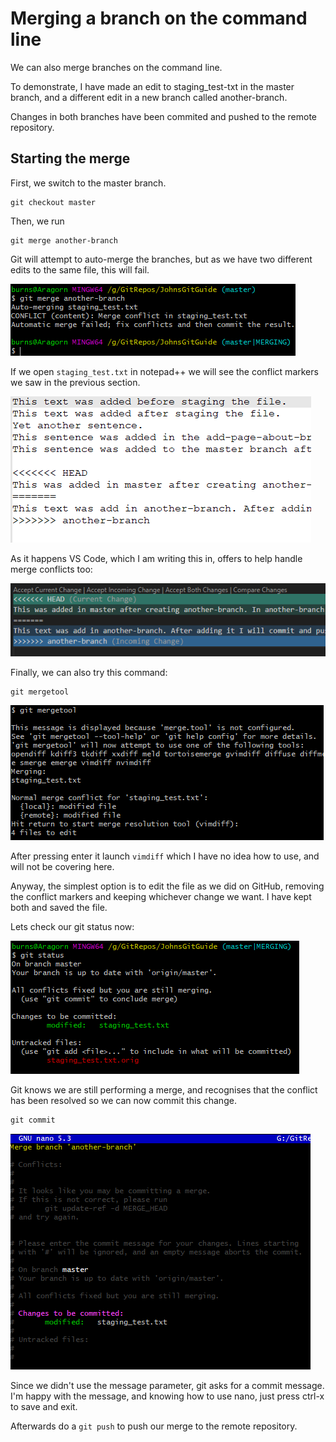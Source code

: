 # Merging a branch on the command line

We can also merge branches on the command line.

To demonstrate, I have made an edit to staging_test-txt in the master branch, and a different edit in a new branch called another-branch.

Changes in both branches have been commited and pushed to the remote repository.

## Starting the merge

First, we switch to the master branch.
```
git checkout master
```

Then, we run 
```
git merge another-branch
```

Git will attempt to auto-merge the branches, but as we have two different edits to the same file, this will fail.

![Screenshot showing merge failure](images/git_merge_01_failure.png)

If we open ```staging_test.txt``` in notepad++ we will see the conflict markers we saw in the previous section.

![Screenshot of file with conflicts](images/git_merge_02_file_with_conflicts.png)

As it happens VS Code, which I am writing this in, offers to help handle merge conflicts too:

![Screenshot of conflicts in vs code](images/git_merge_03_conflict_as_seen_in_vscode.png)

Finally, we can also try this command:
```
git mergetool
```

![Screenshot of git mergetool](images/git_merge_04_mergetool.png)

After pressing enter it launch ```vimdiff``` which I have no idea how to use, and will not be covering here.

Anyway, the simplest option is to edit the file as we did on GitHub, removing the conflict markers and keeping whichever change we want. I have kept both and saved the file.

Lets check our git status now:

![Screenshot of git status after resolving conflicts](images/git_merge_05_status_after_resolving_conflicts.png)

Git knows we are still performing a merge, and recognises that the conflict has been resolved so we can now commit this change.

```
git commit
```

![Screenshot of git asking for a commit message](images/git_merge_06_option_to_edit_commit_message.png)

Since we didn't use the message parameter, git asks for a commit message. I'm happy with the message, and knowing how to use nano, just press ctrl-x to save and exit.

Afterwards do a ```git push``` to push our merge to the remote repository.

